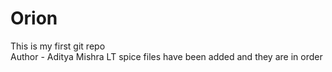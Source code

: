# Orion
This is my first git repo
<br>
Author - Aditya Mishra
LT spice files have been added and they are in order
